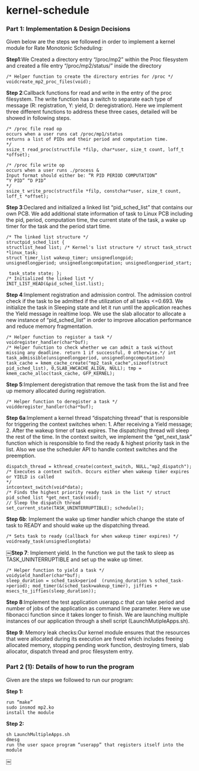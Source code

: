 # kernel-schedule

### Part 1: Implementation & Design Decisions
Given below are the steps we followed in order to implement a kernel module for Rate Monotonic Scheduling:**Step1**:​We Created a directory entry “/proc/mp2” within the Proc filesystem and created a file entry “/proc/mp2/status/” inside the directory

```/* Helper function to create the directory entries for /proc */void​create_mp2_proc_files(v​oid)​;
```**Step 2**:​Callback functions for read and write in the entry of the proc filesystem. The write function has a switch to separate each type of message (R: registration, Y: yield, D: deregistration). Here we implement three different functions to address these three cases,detailed will be showed in following steps.

```/* /proc file read opoccurs when a user runs cat /proc/mp1/statusreturns a list of PIDs and their period and computation time.*/ssize_t read_proc(s​truct​file *filp, c​har​*user, size_t count, loff_t *offset);/* /proc file write opoccurs when a user runs ./process &Input format should either be: “R PID PERIOD COMPUTATION”“Y PID” “D PID”*/ssize_t write_proc(s​truct​file *filp, c​onst​c​har​*user, size_t count, loff_t *offset);```
**Step 3**:​Declared and initialized a linked list “pid_sched_list” that contains our own PCB. Weadd additional state information of task to Linux PCB including the pid, period, computationtime, the current state of the task, a wake up timer for the task and the period start time.

```/* The linked list structure */struct​pid_sched_list {s​truct​list_head list; /​* Kernel's list structure */ s​truct t​ask_struct *linux_task;s​truct t​imer_list wakeup_timer; u​nsigned​l​ong​pid;u​nsigned​l​ong​period; u​nsigned​l​ong​computation; u​nsigned​l​ong​period_start;￼￼￼
￼task_state state; };/* Initialized the linked list */INIT_LIST_HEAD(&pid_sched_list.list);

```
**Step 4**:​Implement registration and admission control. The admission control check if the task to be admitted if the utilization of all tasks <=0.693. We initialize the task in Sleeping state and let it run until the application reaches the Yield message in real­time loop. We use the slab allocator to allocate a new instance of “pid_sched_list” in order to improve allocationperformance and reduce memory fragmentation.

```/* Helper function to register a task */void​register_handler(c​har​*buf);/* Helper function to check whether we can admit a task without missing any deadline. return 1 if successful, 0 otherwise.*/ int​task_admissible(u​nsigned​l​ong​period, u​nsigned​l​ong​computation)task_cache = kmem_cache_create("​mp2_task_cache",​s​izeof(​s​truct​pid_sched_list), 0​,​SLAB_HWCACHE_ALIGN, N​ULL)​; tmp = kmem_cache_alloc(task_cache, GFP_KERNEL);
```
**Step 5**:​Implement de­registration that remove the task from the list and free up memoryallocated during registration.

```/* Helper function to de­register a task */void​deregister_handler(c​har​*buf);
```
**Step 6a**:​Implement a kernel thread “dispatching thread” that is responsible for triggering the context switches when: 1. After receiving a Yield message; 2. After the wakeup timer of task expires. The dispatching thread will sleep the rest of the time.In the context switch, we implement the “get_next_task” function which is responsible to find the ready & highest priority task in the list. Also we use the scheduler API to handle context switches and the preemption.

```dispatch_thread = kthread_create(context_switch, N​ULL,​"​mp2_dispatch")​;/* Executes a context switch. Occurs either when wakeup timer expires or YIELD is called*/int​context_switch(v​oid​*data);/* Finds the highest priority ready task in the list */ struct​pid_sched_list *get_next_task(v​oid)​;// Sleep the dispatch threadset_current_state(TASK_UNINTERRUPTIBLE); schedule();
```
**Step 6b**: Implement the wake up timer handler which change the state of task to READY andshould wake up the dispatching thread.	/* Sets task to ready (callback for when wakeup timer expires) */	void​ready_task(u​nsigned​l​ong​data)

￼**Step 7**: Implement yield. In the function we put the task to sleep asTASK_UNINTERRUPTIBLE and set up the wake up timer.```/* Helper function to yield a task */void​yield_handler(c​har​*buf);sleep_duration = sched_task­>period ­ (running_duration % sched_task­>period); mod_timer(&(sched_task­>wakeup_timer), jiffies + msecs_to_jiffies(sleep_duration));
```
**Step 8**:​Implement the test application userapp.c that can take period and number of jobs of the application as command line parameter. Here we use fibonacci function since it takes longer to finish.We are launching multiple instances of our application through a shell script (LaunchMutipleApps.sh).**Step 9**: M​emory leak checks:​Our kernel module ensures that the resources that were allocated during its execution are freed which includes freeing allocated memory, stopping pending work function, destroying timers, slab allocator, dispatch thread and proc filesystem entry.

### Part 2 (1): Details of how to run the program
Given are the steps we followed to run our program: 

**Step 1:**

```run “make”sudo insmod mp2.ko­install the module```
**Step 2:**```sh LaunchMultipleApps.shdmesg­run the user space program “userapp” that registers itself into the module```￼